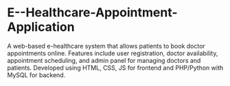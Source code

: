 # E--Healthcare-Appointment-Application
A web-based e-healthcare system that allows patients to book doctor appointments online. Features include user registration, doctor availability, appointment scheduling, and admin panel for managing doctors and patients. Developed using HTML, CSS, JS for frontend and PHP/Python with MySQL for backend.
